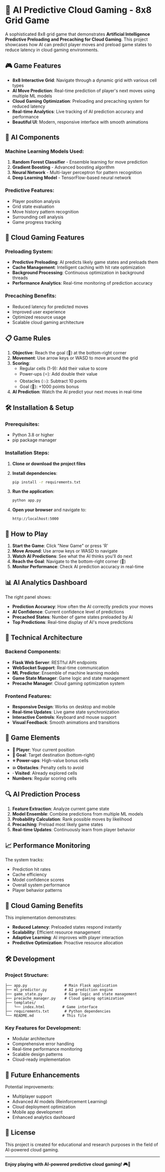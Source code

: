 # 🤖 AI Predictive Cloud Gaming - 8x8 Grid Game

A sophisticated 8x8 grid game that demonstrates **Artificial Intelligence Predictive Preloading and Precaching for Cloud Gaming**. This project showcases how AI can predict player moves and preload game states to reduce latency in cloud gaming environments.

## 🎮 Game Features

- **8x8 Interactive Grid**: Navigate through a dynamic grid with various cell types
- **AI Move Prediction**: Real-time prediction of player's next moves using multiple ML models
- **Cloud Gaming Optimization**: Preloading and precaching system for reduced latency
- **Real-time Analytics**: Live tracking of AI prediction accuracy and performance
- **Beautiful UI**: Modern, responsive interface with smooth animations

## 🧠 AI Components

### Machine Learning Models Used:
1. **Random Forest Classifier** - Ensemble learning for move prediction
2. **Gradient Boosting** - Advanced boosting algorithm
3. **Neural Network** - Multi-layer perceptron for pattern recognition
4. **Deep Learning Model** - TensorFlow-based neural network

### Predictive Features:
- Player position analysis
- Grid state evaluation
- Move history pattern recognition
- Surrounding cell analysis
- Game progress tracking

## 🚀 Cloud Gaming Features

### Preloading System:
- **Predictive Preloading**: AI predicts likely game states and preloads them
- **Cache Management**: Intelligent caching with hit rate optimization
- **Background Processing**: Continuous optimization in background threads
- **Performance Analytics**: Real-time monitoring of prediction accuracy

### Precaching Benefits:
- Reduced latency for predicted moves
- Improved user experience
- Optimized resource usage
- Scalable cloud gaming architecture

## 📋 Game Rules

1. **Objective**: Reach the goal (🎯) at the bottom-right corner
2. **Movement**: Use arrow keys or WASD to move around the grid
3. **Scoring**:
   - Regular cells (1-9): Add their value to score
   - Power-ups (⭐): Add double their value
   - Obstacles (💥): Subtract 10 points
   - Goal (🎯): +1000 points bonus
4. **AI Prediction**: Watch the AI predict your next moves in real-time

## 🛠️ Installation & Setup

### Prerequisites:
- Python 3.8 or higher
- pip package manager

### Installation Steps:

1. **Clone or download the project files**

2. **Install dependencies**:
   ```bash
   pip install -r requirements.txt
   ```

3. **Run the application**:
   ```bash
   python app.py
   ```

4. **Open your browser** and navigate to:
   ```
   http://localhost:5000
   ```

## 🎯 How to Play

1. **Start the Game**: Click "New Game" or press 'R'
2. **Move Around**: Use arrow keys or WASD to navigate
3. **Watch AI Predictions**: See what the AI thinks you'll do next
4. **Reach the Goal**: Navigate to the bottom-right corner (🎯)
5. **Monitor Performance**: Check AI prediction accuracy in real-time

## 📊 AI Analytics Dashboard

The right panel shows:
- **Prediction Accuracy**: How often the AI correctly predicts your moves
- **AI Confidence**: Current confidence level of predictions
- **Precached States**: Number of game states preloaded by AI
- **Top Predictions**: Real-time display of AI's move predictions

## 🔧 Technical Architecture

### Backend Components:
- **Flask Web Server**: RESTful API endpoints
- **WebSocket Support**: Real-time communication
- **ML Predictor**: Ensemble of machine learning models
- **Game State Manager**: Game logic and state management
- **Precache Manager**: Cloud gaming optimization system

### Frontend Features:
- **Responsive Design**: Works on desktop and mobile
- **Real-time Updates**: Live game state synchronization
- **Interactive Controls**: Keyboard and mouse support
- **Visual Feedback**: Smooth animations and transitions

## 🎨 Game Elements

- **👤 Player**: Your current position
- **🎯 Goal**: Target destination (bottom-right)
- **⭐ Power-ups**: High-value bonus cells
- **💥 Obstacles**: Penalty cells to avoid
- **· Visited**: Already explored cells
- **Numbers**: Regular scoring cells

## 🔍 AI Prediction Process

1. **Feature Extraction**: Analyze current game state
2. **Model Ensemble**: Combine predictions from multiple ML models
3. **Probability Calculation**: Rank possible moves by likelihood
4. **Precaching**: Preload most likely game states
5. **Real-time Updates**: Continuously learn from player behavior

## 📈 Performance Monitoring

The system tracks:
- Prediction hit rates
- Cache efficiency
- Model confidence scores
- Overall system performance
- Player behavior patterns

## 🚀 Cloud Gaming Benefits

This implementation demonstrates:
- **Reduced Latency**: Preloaded states respond instantly
- **Scalability**: Efficient resource management
- **Adaptive Learning**: AI improves with player interaction
- **Predictive Optimization**: Proactive resource allocation

## 🛠️ Development

### Project Structure:
```
├── app.py                 # Main Flask application
├── ml_predictor.py        # AI prediction engine
├── game_state.py          # Game logic and state management
├── precache_manager.py    # Cloud gaming optimization
├── templates/
│   └── index.html        # Game interface
├── requirements.txt       # Python dependencies
└── README.md             # This file
```

### Key Features for Development:
- Modular architecture
- Comprehensive error handling
- Real-time performance monitoring
- Scalable design patterns
- Cloud-ready implementation

## 🎯 Future Enhancements

Potential improvements:
- Multiplayer support
- Advanced AI models (Reinforcement Learning)
- Cloud deployment optimization
- Mobile app development
- Enhanced analytics dashboard

## 📝 License

This project is created for educational and research purposes in the field of AI-powered cloud gaming.

---

**Enjoy playing with AI-powered predictive cloud gaming! 🎮🤖** 